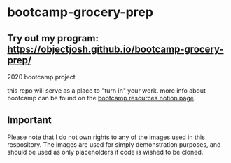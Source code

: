 # bootcamp-grocery-prep

Try out my program: https://objectjosh.github.io/bootcamp-grocery-prep/
------------------------------------------
2020 bootcamp project

this repo will serve as a place to "turn in" your work. more info about bootcamp can be found on the [bootcamp resources notion page](https://www.notion.so/h4i/Bootcamp-Resources-995537643dec454099abd859d8c02643).


Important
------------------------------------------
Please note that I do not own rights to any of the images used in this respository. The images are used for simply demonstration purposes, and should be used as only placeholders if code is wished to be cloned.

